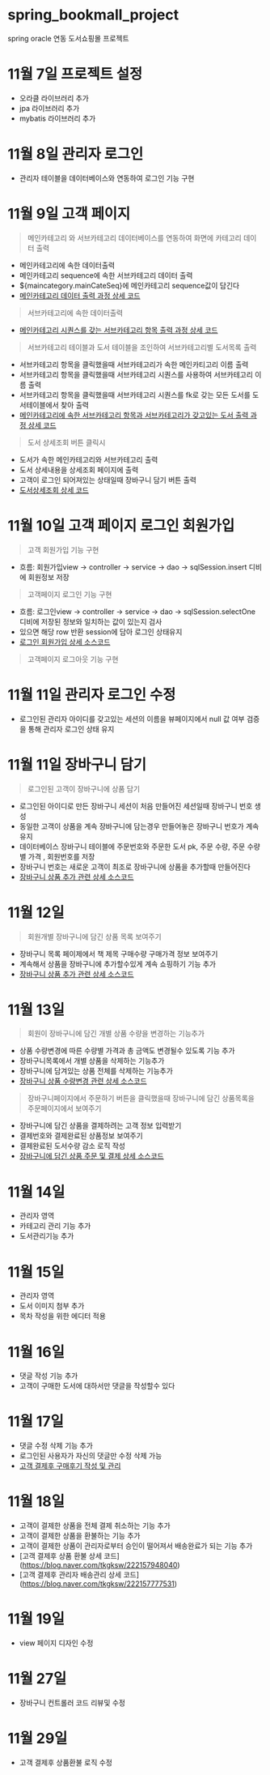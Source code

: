 # spring_bookmall_project
spring oracle 연동 도서쇼핑몰 프로젝트


# 11월 7일 프로젝트 설정 
- 오라클 라이브러리 추가
- jpa 라이브러리 추가
- mybatis 라이브러리 추가

# 11월 8일 관리자 로그인 
- 관리자 테이블을 데이터베이스와 연동하여 로그인 기능 구현

# 11월 9일 고객 페이지
> 메인카테고리 와 서브카테고리 데이터베이스를 연동하여 화면에 카테고리 데이터 출력
+ 메인카테고리에 속한 데이터출력
+ 메인카테고리 sequence에 속한 서브카테고리 데이터 출력
+ ${maincategory.mainCateSeq}에 메인카테고리 sequence값이 담긴다
+ [메인카테고리 데이터 출력 과정 상세 코드](https://blog.naver.com/tkgksw/222153608868)

> 서브카테고리에 속한 데이터출력
+ [메인카테고리 시퀀스를 갖는 서브카테고리 항목 출력 과정 상세 코드](https://blog.naver.com/tkgksw/222153644678)

> 서브카테고리 테이블과 도서 테이블을 조인하여 서브카테고리별 도서목록 출력
+ 서브카테고리 항목을 클릭했을때 서브카테고리가 속한 메인카티고리 이름 출력
+ 서브카테고리 항목을 클릭했을때 서브카테고리 시퀀스를 사용하여 서브카테고리 이름 출력
+ 서브카테고리 항목을 클릭했을때 서브카테고리 시퀀스를 fk로 갖는 모든 도서를 도서테이블에서 찾아 출력
+ [메인카테고리에 속한 서브카테고리 항목과 서브카테고리가 갖고있는 도서 출력 과정 상세 코드](https://blog.naver.com/tkgksw/222154365031)


> 도서 상세조회 버튼 클릭시 
- 도서가 속한 메인카테고리와 서브카테고리 출력
- 도서 상세내용을 상세조회 페이지에 출력
- 고객이 로그인 되어져있는 상태일때 장바구니 담기 버튼 출력
- [도서상세조회 상세 코드](https://blog.naver.com/tkgksw/222155328911)


# 11월 10일 고객 페이지 로그인 회원가입
> 고객 회원가입 기능 구현
+ 흐름: 회원가입view -> controller -> service -> dao -> sqlSession.insert 디비에 회원정보 저장

> 고객페이지 로그인 기능 구현
+ 흐름: 로그인view -> controller -> service -> dao -> sqlSession.selectOne 디비에 저장된 정보와 일치하는 값이 있는지 검사
+ 있으면 해당 row 반환 session에 담아 로그인 상태유지
+ [로그인 회원가입 상세 소스코드](https://blog.naver.com/tkgksw/222152191916)


> 고객페이지 로그아웃 기능 구현


# 11월 11일 관리자 로그인 수정
- 로그인된 관리자 아이디를 갖고있는 세션의 이름을 뷰페이지에서 null 값 여부 검증을 통해 관리자 로그인 상태 유지

# 11월 11일 장바구니 담기
> 로그인된 고객이 장바구니에 상품 담기
+ 로그인된 아이디로 만든 장바구니 세션이 처음 만들어진 세션일때 장바구니 번호 생성
+ 동일한 고객이 상품을 계속 장바구니에 담는경우 만들어놓은 장바구니 번호가 계속 유지
+ 데이터베이스 장바구니 테이블에 주문번호와 주문한 도서 pk, 주문 수량, 주문 수량별 가격 , 회원번호를 저장
+ 장바구니 번호는 새로운 고객이 최조로 장바구니에 상품을 추가할때 만들어진다
+ [장바구니 상품 추가 관련 상세 소스코드](https://blog.naver.com/tkgksw/222156590445)

# 11월 12일
> 회원개별 장바구니에 담긴 상품 목록 보여주기
+ 장바구니 목록 페이제에서 책 제목 구매수량 구매가격 정보 보여주기
+ 계속해서 상품을 장바구니에 추가할수있게 계속 쇼핑하기 기능 추가
+ [장바구니 상품 추가 관련 상세 소스코드](https://blog.naver.com/tkgksw/222156590445)


# 11월 13일
> 회원이 장바구니에 담긴 개별 상품 수량을 변경하는 기능추가
+ 상품 수량변경에 따른 수량별 가격과 총 금액도 변경될수 있도록 기능 추가
+ 장바구니목록에서 개별 상품을 삭제하는 기능추가
+ 장바구니에 담겨있는 상품 전체를 삭제하는 기능추가
+ [장바구니 상품 수량변경 관련 상세 소스코드](https://blog.naver.com/tkgksw/222156934276)

> 장바구니페이지에서 주문하기 버튼을 클릭했을때 장바구니에 담긴 상품목록을 주문페이지에서 보여주기
+ 장바구니에 담긴 상품을 결제하려는 고객 정보 입력받기
+ 결제번호와 결제완료된 상품정보 보여주기
+ 결제완료된 도서수량 감소 로직 작성
+ [장바구니에 담긴 상품 주문 및 결제 상세 소스코드](https://blog.naver.com/tkgksw/222157351260)

# 11월 14일
- 관리자 영역
- 카테고리 관리 기능 추가
- 도서관리기능 추가


# 11월 15일
- 관리자 영역
- 도서 이미지 첨부 추가
- 목차 작성을 위한 에디터 적용

# 11월 16일
- 댓글 작성 기능 추가
- 고객이 구매한 도서에 대하서만 댓글을 작성할수 있다

# 11월 17일
- 댓글 수정 삭제 기능 추가
- 로그인된 사용자가 자신의 댓글만 수정 삭제 가능
- [고객 결제후 구매후기 작성 및 관리](https://blog.naver.com/tkgksw/222158456820)

# 11월 18일
- 고객이 결제한 상품을 전체 결제 취소하는 기능 추가
- 고객이 결제한 상품을 환불하는 기능 추가
- 고객이 결제한 상품이 관리자로부터 승인이 떨어져서 배송완료가 되는 기능 추가
- [고객 결제후 상품 환불 상세 코드] (https://blog.naver.com/tkgksw/222157948040)
- [고객 결제후 관리자 배송관리 상세 코드] (https://blog.naver.com/tkgksw/222157777531)

# 11월 19일
- view 페이지 디자인 수정

# 11월 27일
- 장바구니 컨트롤러 코드 리뷰및 수정

# 11월 29일 
- 고객 결제후 상품환불 로직 수정


